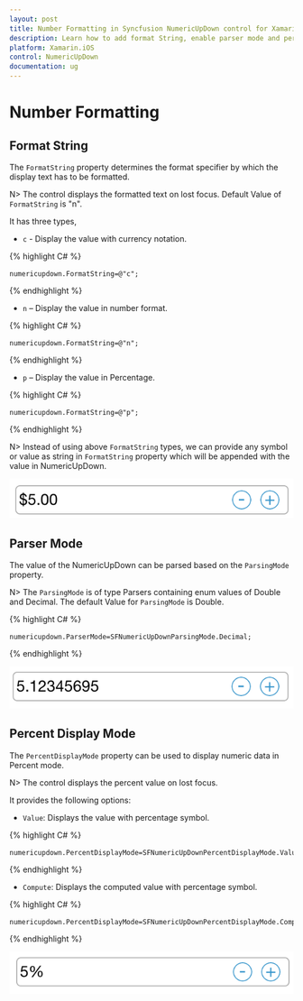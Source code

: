 ```yaml
---
layout: post
title: Number Formatting in Syncfusion NumericUpDown control for Xamarin.iOS
description: Learn how to add format String, enable parser mode and percent display mode for NumericUpDown control.
platform: Xamarin.iOS
control: NumericUpDown
documentation: ug
---
```

# Number Formatting

## Format String

The `FormatString` property determines the format specifier by which the display text has to be formatted. 

N> The control displays the formatted text on lost focus. Default Value of `FormatString` is "n".

It has three types,

* `c` - Display the value with currency notation.
	
{% highlight C# %}
	
	numericupdown.FormatString=@"c";
	 
{% endhighlight %}
	

* `n` – Display the value in number format.
	
{% highlight C# %}
	
	numericupdown.FormatString=@"n";
	 
{% endhighlight %}
	

* `p` – Display the value in Percentage.
	
{% highlight C# %}

	numericupdown.FormatString=@"p";
	 
{% endhighlight %}
	
N> Instead of using above `FormatString` types, we can provide any symbol or value as string in `FormatString` property which will be appended with the value in NumericUpDown.

![](images/format.png)

## Parser Mode

The value of the NumericUpDown can be parsed based on the `ParsingMode` property. 

N> The `ParsingMode` is of type Parsers containing enum values of Double and Decimal. The default Value for `ParsingMode` is Double.

{% highlight C# %}

	numericupdown.ParserMode=SFNumericUpDownParsingMode.Decimal;
	  
{% endhighlight %}

![](images/ParserMode.png)

## Percent Display Mode

The `PercentDisplayMode` property can be used to display numeric data in Percent mode. 

N> The control displays the percent value on lost focus. 

It provides the following options:

* `Value`: Displays the value with percentage symbol.

{% highlight C# %}

	numericupdown.PercentDisplayMode=SFNumericUpDownPercentDisplayMode.Value;

{% endhighlight %}

* `Compute`: Displays the computed value with percentage symbol.

{% highlight C# %}

	numericupdown.PercentDisplayMode=SFNumericUpDownPercentDisplayMode.Compute;

{% endhighlight %}

![](images/percent.png)